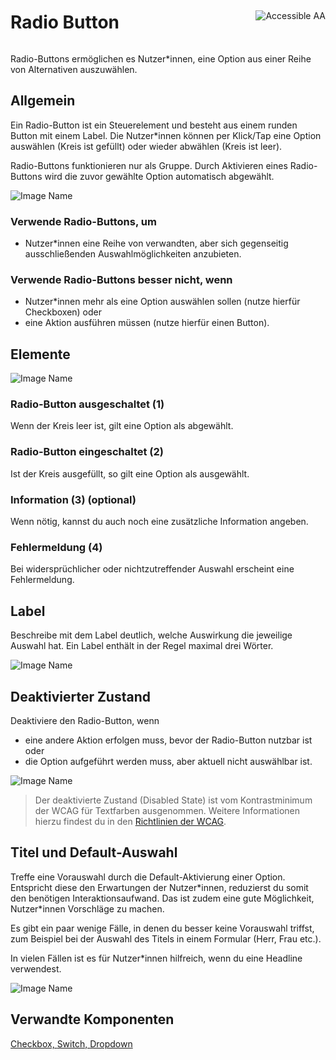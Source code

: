 <div style="display: inline-flex; align-items: center; justify-content: space-between; width: 100%;">
    <h1>Radio Button</h1>
    <img src="assets/aa.png" alt="Accessible AA" />
</div>

Radio-Buttons ermöglichen es Nutzer\*innen, eine Option aus einer Reihe von Alternativen auszuwählen.

## Allgemein

Ein Radio-Button ist ein Steuerelement und besteht aus einem runden Button mit einem Label. Die Nutzer\*innen können per Klick/Tap eine Option auswählen (Kreis ist gefüllt) oder wieder abwählen (Kreis ist leer).

Radio-Buttons funktionieren nur als Gruppe. Durch Aktivieren eines Radio-Buttons wird die zuvor gewählte Option automatisch abgewählt.

![Image Name](assets/3_components/radio-button/radiobuttons_general.png)

### Verwende Radio-Buttons, um

- Nutzer\*innen eine Reihe von verwandten, aber sich gegenseitig ausschließenden Auswahlmöglichkeiten anzubieten.

### Verwende Radio-Buttons besser nicht, wenn

- Nutzer\*innen mehr als eine Option auswählen sollen (nutze hierfür Checkboxen) oder
- eine Aktion ausführen müssen (nutze hierfür einen Button).

## Elemente

![Image Name](assets/3_components/radio-button/radio-button-elements.png)

### Radio-Button ausgeschaltet (1)

Wenn der Kreis leer ist, gilt eine Option als abgewählt.

### Radio-Button eingeschaltet (2)

Ist der Kreis ausgefüllt, so gilt eine Option als ausgewählt.

### Information (3) (optional)

Wenn nötig, kannst du auch noch eine zusätzliche Information angeben.

### Fehlermeldung (4)

Bei widersprüchlicher oder nichtzutreffender Auswahl erscheint eine Fehlermeldung.

## Label

Beschreibe mit dem Label deutlich, welche Auswirkung die jeweilige Auswahl hat. Ein Label enthält in der Regel maximal drei Wörter.

![Image Name](assets/3_components/radio-button/radiobuttons_label.png)

## Deaktivierter Zustand

Deaktiviere den Radio-Button, wenn

- eine andere Aktion erfolgen muss, bevor der Radio-Button nutzbar ist oder
- die Option aufgeführt werden muss, aber aktuell nicht auswählbar ist.

![Image Name](assets/3_components/radio-button/disabled_radiobutton.png)

> Der deaktivierte Zustand (Disabled State) ist vom Kontrastminimum der WCAG für Textfarben ausgenommen. Weitere Informationen hierzu findest du in den [Richtlinien der WCAG](https://www.w3.org/TR/WCAG21/#contrast-minimum).

## Titel und Default-Auswahl

Treffe eine Vorauswahl durch die Default-Aktivierung einer Option. Entspricht diese den Erwartungen der Nutzer\*innen, reduzierst du somit den benötigen Interaktionsaufwand. Das ist zudem eine gute Möglichkeit, Nutzer\*innen Vorschläge zu machen.

Es gibt ein paar wenige Fälle, in denen du besser keine Vorauswahl triffst, zum Beispiel bei der Auswahl des Titels in einem Formular (Herr, Frau etc.).

In vielen Fällen ist es für Nutzer\*innen hilfreich, wenn du eine Headline verwendest.

![Image Name](assets/3_components/radio-button/radiobuttons_bestpractice.png)

## Verwandte Komponenten

[Checkbox, ](?path=/usage/components-checkbox--standard)
[Switch, ](?path=/usage/components-switch--standard)
[Dropdown ](?path=/usage/components-dropdown--standard)
